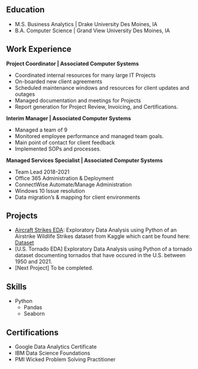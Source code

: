 ## Education
- M.S. Business Analytics | Drake University Des Moines, IA
- B.A. Computer Science | Grand View University Des Moines, IA

## Work Experience
**Project Coordinator | Associated Computer Systems**
- Coordinated internal resources for many large IT Projects
- On-boarded new client agreements
- Scheduled maintenance windows and resources for client updates and outages
- Managed documentation and meetings for Projects
- Report generation for Project Review, Invoicing, and Certifications.

**Interim Manager | Associated Computer Systems**
- Managed a team of 9
- Monitored employee performance and managed team goals.
- Main point of contact for client feedback
- Implemented SOPs and processes.
  
**Managed Services Specialist | Associated Computer Systems**
- Team Lead 2018-2021
- Office 365 Administration & Deployment
- ConnectWise Automate/Manage Administration
- Windows 10 Issue resolution
- Data migration’s & mapping for client environments

## Projects
- [Aircraft Strikes EDA](https://github.com/KPMallaney/KPMallaney.github.io/blob/main/AircraftStrikes.ipynb): Exploratory Data Analysis using Python of an Airstrike Wildlife Strikes dataset from Kaggle which cant be found here: [Dataset](https://www.kaggle.com/datasets/dianaddx/aircraft-wildlife-strikes-1990-2023)
- [U.S. Tornado EDA] Exploratory Data Analysis using Python of a tornado dataset documenting tornados that have occured in the U.S. between 1950 and 2021.
- [Next Project] To be completed.
## Skills
- Python
  - Pandas
  - Seaborn

## Certifications
- Google Data Analytics Certificate
- IBM Data Science Foundations
- PMI Wicked Problem Solving Practitioner
